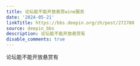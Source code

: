 ```yaml
---
title: 论坛能不能开放悬赏wine服务
date: '2024-05-21'
linkTitle: https://bbs.deepin.org/zh/post/272780
source: deepin_bbs
description: 论坛能不能开放悬赏有
disable_comments: true
---
```

论坛能不能开放悬赏有
